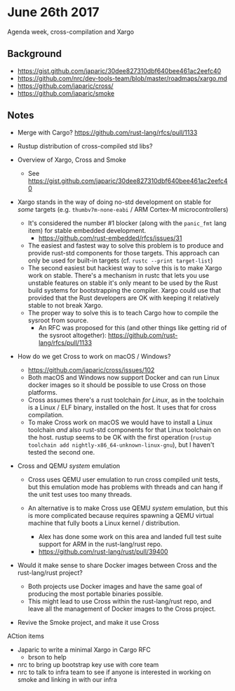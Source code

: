# June 26th 2017

Agenda week, cross-compilation and Xargo


## Background

* https://gist.github.com/japaric/30dee827310dbf640bee461ac2eefc40
* https://github.com/nrc/dev-tools-team/blob/master/roadmaps/xargo.md
* https://github.com/japaric/cross/
* https://github.com/japaric/smoke


## Notes

* Merge with Cargo? https://github.com/rust-lang/rfcs/pull/1133
* Rustup distribution of cross-compiled std libs?
* Overview of Xargo, Cross and Smoke
  - See https://gist.github.com/japaric/30dee827310dbf640bee461ac2eefc40

* Xargo stands in the way of doing no-std development on stable for *some*
  targets (e.g. `thumbv7m-none-eabi` / ARM Cortex-M microcontrollers)
  - It's considered the number #1 blocker (along with the `panic_fmt` lang item)
    for stable embedded development.
    - https://github.com/rust-embedded/rfcs/issues/31
  - The easiest and fastest way to solve this problem is to produce and provide
    rust-std components for those targets. This approach can only be used for
    built-in targets (cf. `rustc --print target-list`)
  - The second easiest but hackiest way to solve this is to make Xargo work on
    stable. There's a mechanism in rustc that lets you use unstable features on
    stable it's only meant to be used by the Rust build systems for
    bootstrapping the compiler. Xargo could use that provided that the Rust
    developers are OK with keeping it relatively stable to not break Xargo.
  - The proper way to solve this is to teach Cargo how to compile the sysroot
    from source.
    * An RFC was proposed for this (and other things like getting rid of the
      sysroot altogether): https://github.com/rust-lang/rfcs/pull/1133

* How do we get Cross to work on macOS / Windows?
  - https://github.com/japaric/cross/issues/102
  - Both macOS and Windows now support Docker and can run Linux docker images so
    it should be possible to use Cross on those platforms.
  - Cross assumes there's a rust toolchain *for Linux*, as in the toolchain is a
    Linux / ELF binary, installed on the host. It uses that for cross
    compilation.
  - To make Cross work on macOS we would have to install a Linux toolchain
    *and* also rust-std components for that Linux toolchain on the host.
    rustup seems to be OK with the first operation (`rustup toolchain add
    nightly-x86_64-unknown-linux-gnu`), but I haven't tested the second one.

* Cross and QEMU *system* emulation
  - Cross uses QEMU user emulation to run cross compiled unit tests, but this
    emulation mode has problems with threads and can hang if the unit test uses
    too many threads.

  - An alternative is to make Cross use QEMU *system* emulation, but this is
    more complicated because requires spawning a QEMU virtual machine that fully
    boots a Linux kernel / distribution.
    * Alex has done some work on this area and landed full test suite support
      for ARM in the rust-lang/rust repo.
    * https://github.com/rust-lang/rust/pull/39400

* Would it make sense to share Docker images between Cross and the
  rust-lang/rust project?
  - Both projects use Docker images and have the same goal of producing the most
    portable binaries possible.
  - This might lead to use Cross within the rust-lang/rust repo, and leave all
    the management of Docker images to the Cross project.

* Revive the Smoke project, and make it use Cross

ACtion items

* Japaric to write a minimal Xargo in Cargo RFC
  - brson to help
* nrc to bring up bootstrap key use with core team
* nrc to talk to infra team to see if anyone is interested in working on smoke and linking in with our infra
